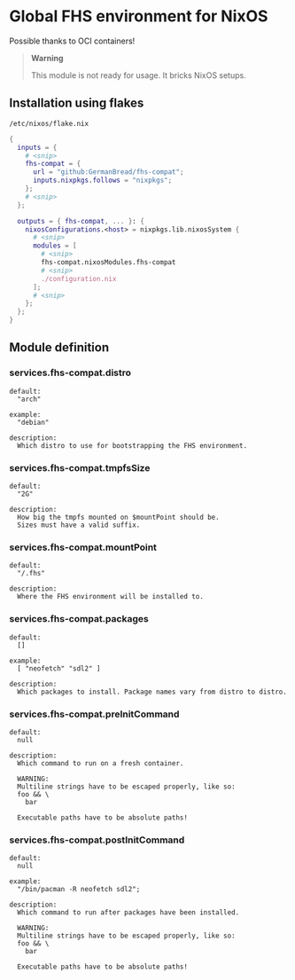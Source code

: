# Global FHS environment for NixOS

Possible thanks to OCI containers!

> **Warning**
>
> This module is not ready for usage. It bricks NixOS setups.

## Installation using flakes

`/etc/nixos/flake.nix`
```nix
{
  inputs = {
    # <snip>
    fhs-compat = {
      url = "github:GermanBread/fhs-compat";
      inputs.nixpkgs.follows = "nixpkgs";
    };
    # <snip>
  };

  outputs = { fhs-compat, ... }: {
    nixosConfigurations.<host> = nixpkgs.lib.nixosSystem {
      # <snip>
      modules = [
        # <snip>
        fhs-compat.nixosModules.fhs-compat
        # <snip>
        ./configuration.nix
      ];
      # <snip>
    };
  };
}
```

## Module definition

### services.fhs-compat.**distro**

```
default:
  "arch"

example:
  "debian"

description:
  Which distro to use for bootstrapping the FHS environment.
```

### services.fhs-compat.**tmpfsSize**

```
default:
  "2G"

description:
  How big the tmpfs mounted on $mountPoint should be.
  Sizes must have a valid suffix.
```

### services.fhs-compat.**mountPoint**

```
default:
  "/.fhs"

description:
  Where the FHS environment will be installed to.
```

### services.fhs-compat.**packages**

```
default:
  []

example:
  [ "neofetch" "sdl2" ]

description:
  Which packages to install. Package names vary from distro to distro.
```

### services.fhs-compat.**preInitCommand**

```
default:
  null

description:
  Which command to run on a fresh container.

  WARNING:
  Multiline strings have to be escaped properly, like so:
  foo && \
    bar

  Executable paths have to be absolute paths!
```

### services.fhs-compat.**postInitCommand**

```
default:
  null

example:
  "/bin/pacman -R neofetch sdl2";

description:
  Which command to run after packages have been installed.

  WARNING:
  Multiline strings have to be escaped properly, like so:
  foo && \
    bar

  Executable paths have to be absolute paths!
